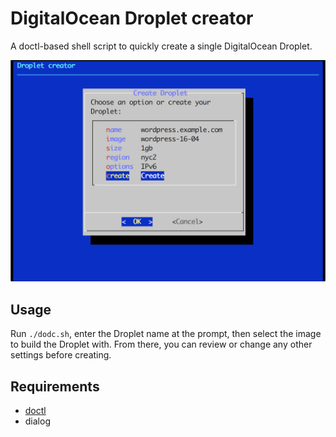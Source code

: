 # DigitalOcean Droplet creator

A doctl-based shell script to quickly create a single DigitalOcean Droplet.

![The `dodc` main menu lists options for creating and configuring a Droplet.](screenshot.png)

## Usage

Run `./dodc.sh`, enter the Droplet name at the prompt, then select the image to build the Droplet with. From there, you can review or change any other settings before creating.

## Requirements

* [doctl](https://github.com/digitalocean/doctl)
* dialog